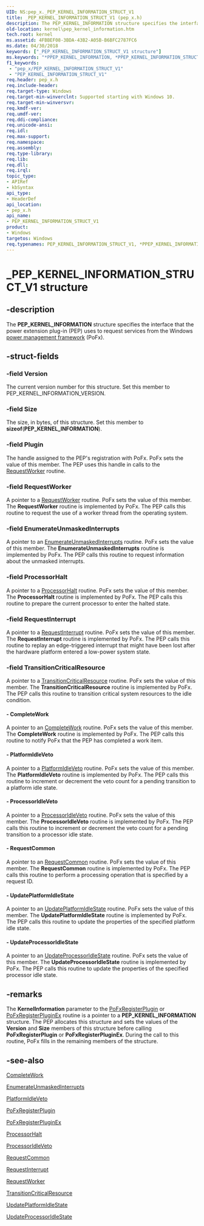 ```yaml
---
UID: NS:pep_x._PEP_KERNEL_INFORMATION_STRUCT_V1
title: _PEP_KERNEL_INFORMATION_STRUCT_V1 (pep_x.h)
description: The PEP_KERNEL_INFORMATION structure specifies the interface that the power extension plug-in (PEP) uses to request services from the Windows power management framework (PoFx).
old-location: kernel\pep_kernel_information.htm
tech.root: kernel
ms.assetid: 4FBBEF08-3BDA-43B2-A05B-B6BFC2787FC6
ms.date: 04/30/2018
keywords: ["_PEP_KERNEL_INFORMATION_STRUCT_V1 structure"]
ms.keywords: "*PPEP_KERNEL_INFORMATION, *PPEP_KERNEL_INFORMATION_STRUCT_V1, PEP_KERNEL_INFORMATION, PEP_KERNEL_INFORMATION structure pointer [Kernel-Mode Driver Architecture], PEP_KERNEL_INFORMATION_STRUCT_V1, PEP_KERNEL_INFORMATION_STRUCT_V1 structure [Kernel-Mode Driver Architecture], PPEP_KERNEL_INFORMATION_STRUCT_V1, PPEP_KERNEL_INFORMATION_STRUCT_V1 structure pointer [Kernel-Mode Driver Architecture], _PEP_KERNEL_INFORMATION_STRUCT_V1, kernel.pep_kernel_information, pep_x/PEP_KERNEL_INFORMATION, pep_x/PEP_KERNEL_INFORMATION_STRUCT_V1, pep_x/PPEP_KERNEL_INFORMATION_STRUCT_V1"
f1_keywords:
 - "pep_x/PEP_KERNEL_INFORMATION_STRUCT_V1"
 - "PEP_KERNEL_INFORMATION_STRUCT_V1"
req.header: pep_x.h
req.include-header: 
req.target-type: Windows
req.target-min-winverclnt: Supported starting with Windows 10.
req.target-min-winversvr: 
req.kmdf-ver: 
req.umdf-ver: 
req.ddi-compliance: 
req.unicode-ansi: 
req.idl: 
req.max-support: 
req.namespace: 
req.assembly: 
req.type-library: 
req.lib: 
req.dll: 
req.irql: 
topic_type:
- APIRef
- kbSyntax
api_type:
- HeaderDef
api_location:
- pep_x.h
api_name:
- PEP_KERNEL_INFORMATION_STRUCT_V1
product:
- Windows
targetos: Windows
req.typenames: PEP_KERNEL_INFORMATION_STRUCT_V1, *PPEP_KERNEL_INFORMATION_STRUCT_V1
---
```


# _PEP_KERNEL_INFORMATION_STRUCT_V1 structure


## -description


The <b>PEP_KERNEL_INFORMATION</b> structure specifies the interface that the power extension plug-in (PEP) uses to request services from the Windows <a href="https://docs.microsoft.com/windows-hardware/drivers/ddi/index">power management framework</a> (PoFx).


## -struct-fields




### -field Version

The current version number for this structure. Set this member to PEP_KERNEL_INFORMATION_VERSION.


### -field Size

The size, in bytes, of this structure. Set this member to <b>sizeof</b>(<b>PEP_KERNEL_INFORMATION</b>).


### -field Plugin

The handle assigned to the PEP's registration with PoFx. PoFx sets the value of this member. The PEP uses this handle in calls to the <a href="https://docs.microsoft.com/windows-hardware/drivers/ddi/pepfx/nc-pepfx-pofxcallbackrequestworker">RequestWorker</a> routine.


### -field RequestWorker

A pointer to a <a href="https://docs.microsoft.com/windows-hardware/drivers/ddi/pepfx/nc-pepfx-pofxcallbackrequestworker">RequestWorker</a> routine. PoFx sets the value of this member. The <b>RequestWorker</b> routine is implemented by PoFx. The PEP calls this routine to request the use of a worker thread from the operating system.


### -field EnumerateUnmaskedInterrupts

A pointer to an <a href="https://docs.microsoft.com/windows-hardware/drivers/ddi/pepfx/nc-pepfx-pofxcallbackenumerateunmaskedinterrupts">EnumerateUnmaskedInterrupts</a> routine. PoFx sets the value of this member. The <b>EnumerateUnmaskedInterrupts</b> routine is implemented by PoFx. The PEP calls this routine to request information about the unmasked interrupts.


### -field ProcessorHalt

A pointer to a <a href="https://docs.microsoft.com/windows-hardware/drivers/ddi/pepfx/nc-pepfx-pofxcallbackprocessorhalt">ProcessorHalt</a> routine. PoFx sets the value of this member. The <b>ProcessorHalt</b> routine is implemented by PoFx. The PEP calls this routine to prepare the current processor to enter the halted state.


### -field RequestInterrupt

A pointer to a <a href="https://docs.microsoft.com/windows-hardware/drivers/ddi/pepfx/nc-pepfx-pofxcallbackrequestinterrupt">RequestInterrupt</a> routine. PoFx sets the value of this member. The <b>RequestInterrupt</b> routine is implemented by PoFx. The PEP calls this routine to replay an edge-triggered interrupt that might have been lost after the hardware platform entered a low-power system state.


### -field TransitionCriticalResource

A pointer to a <a href="https://docs.microsoft.com/windows-hardware/drivers/ddi/pepfx/nc-pepfx-pofxcallbackcriticalresource">TransitionCriticalResource</a> routine. PoFx sets the value of this member. The <b>TransitionCriticalResource</b> routine is implemented by PoFx. The PEP calls this routine to transition critical system resources to the idle condition.


#### - CompleteWork

A pointer to an <a href="https://msdn.microsoft.com/library/windows/hardware/mt186629">CompleteWork</a> routine. PoFx sets the value of this member. The <b>CompleteWork</b> routine is implemented by PoFx. The PEP calls this routine to notify PoFx that the PEP has completed a work item.


#### - PlatformIdleVeto

A pointer to a <a href="https://docs.microsoft.com/windows-hardware/drivers/ddi/pepfx/nc-pepfx-pofxcallbackplatformidleveto">PlatformIdleVeto</a> routine. PoFx sets the value of this member. The <b>PlatformIdleVeto</b> routine is implemented by PoFx. The PEP calls this routine to increment or decrement the veto count for a pending transition to a platform idle state.


#### - ProcessorIdleVeto

A pointer to a <a href="https://docs.microsoft.com/windows-hardware/drivers/ddi/pepfx/nc-pepfx-pofxcallbackprocessoridleveto">ProcessorIdleVeto</a> routine. PoFx sets the value of this member. The <b>ProcessorIdleVeto</b> routine is implemented by PoFx. The PEP calls this routine to increment or decrement the veto count for a pending transition to a processor idle state.


#### - RequestCommon

A pointer to an <a href="https://docs.microsoft.com/windows-hardware/drivers/ddi/pepfx/nc-pepfx-pofxcallbackrequestcommon">RequestCommon</a> routine. PoFx sets the value of this member. The <b>RequestCommon</b> routine is implemented by PoFx. The PEP calls this routine to perform a processing operation that is specified by a request ID.


#### - UpdatePlatformIdleState

A pointer to an <a href="https://docs.microsoft.com/windows-hardware/drivers/ddi/pepfx/nc-pepfx-pofxcallbackupdateplatformidlestate">UpdatePlatformIdleState</a> routine. PoFx sets the value of this member. The <b>UpdatePlatformIdleState</b> routine is implemented by PoFx. The PEP calls this routine to update the properties of the specified platform idle state.


#### - UpdateProcessorIdleState

A pointer to an <a href="https://docs.microsoft.com/windows-hardware/drivers/ddi/pepfx/nc-pepfx-pofxcallbackupdateprocessoridlestate">UpdateProcessorIdleState</a> routine. PoFx sets the value of this member. The <b>UpdateProcessorIdleState</b> routine is implemented by PoFx. The PEP calls this routine to update the properties of the specified processor idle state.


## -remarks



The <b>KernelInformation</b> parameter to the <a href="https://docs.microsoft.com/windows-hardware/drivers/ddi/pepfx/nf-pepfx-pofxregisterplugin">PoFxRegisterPlugin</a> or <a href="https://docs.microsoft.com/windows-hardware/drivers/ddi/pepfx/nf-pepfx-pofxregisterpluginex">PoFxRegisterPluginEx</a> routine is a pointer to a <b>PEP_KERNEL_INFORMATION</b> structure. The PEP allocates this structure and sets the values of the <b>Version</b> and <b>Size</b> members of this structure before calling <b>PoFxRegisterPlugin</b> or <b>PoFxRegisterPluginEx</b>. During the call to this routine, PoFx fills in the remaining members of the structure.




## -see-also




<a href="https://msdn.microsoft.com/library/windows/hardware/mt186629">CompleteWork</a>



<a href="https://docs.microsoft.com/windows-hardware/drivers/ddi/pepfx/nc-pepfx-pofxcallbackenumerateunmaskedinterrupts">EnumerateUnmaskedInterrupts</a>



<a href="https://docs.microsoft.com/windows-hardware/drivers/ddi/pepfx/nc-pepfx-pofxcallbackplatformidleveto">PlatformIdleVeto</a>



<a href="https://docs.microsoft.com/windows-hardware/drivers/ddi/pepfx/nf-pepfx-pofxregisterplugin">PoFxRegisterPlugin</a>



<a href="https://docs.microsoft.com/windows-hardware/drivers/ddi/pepfx/nf-pepfx-pofxregisterpluginex">PoFxRegisterPluginEx</a>



<a href="https://docs.microsoft.com/windows-hardware/drivers/ddi/pepfx/nc-pepfx-pofxcallbackprocessorhalt">ProcessorHalt</a>



<a href="https://docs.microsoft.com/windows-hardware/drivers/ddi/pepfx/nc-pepfx-pofxcallbackprocessoridleveto">ProcessorIdleVeto</a>



<a href="https://docs.microsoft.com/windows-hardware/drivers/ddi/pepfx/nc-pepfx-pofxcallbackrequestcommon">RequestCommon</a>



<a href="https://docs.microsoft.com/windows-hardware/drivers/ddi/pepfx/nc-pepfx-pofxcallbackrequestinterrupt">RequestInterrupt</a>



<a href="https://docs.microsoft.com/windows-hardware/drivers/ddi/pepfx/nc-pepfx-pofxcallbackrequestworker">RequestWorker</a>



<a href="https://docs.microsoft.com/windows-hardware/drivers/ddi/pepfx/nc-pepfx-pofxcallbackcriticalresource">TransitionCriticalResource</a>



<a href="https://docs.microsoft.com/windows-hardware/drivers/ddi/pepfx/nc-pepfx-pofxcallbackupdateplatformidlestate">UpdatePlatformIdleState</a>



<a href="https://docs.microsoft.com/windows-hardware/drivers/ddi/pepfx/nc-pepfx-pofxcallbackupdateprocessoridlestate">UpdateProcessorIdleState</a>
 

 

